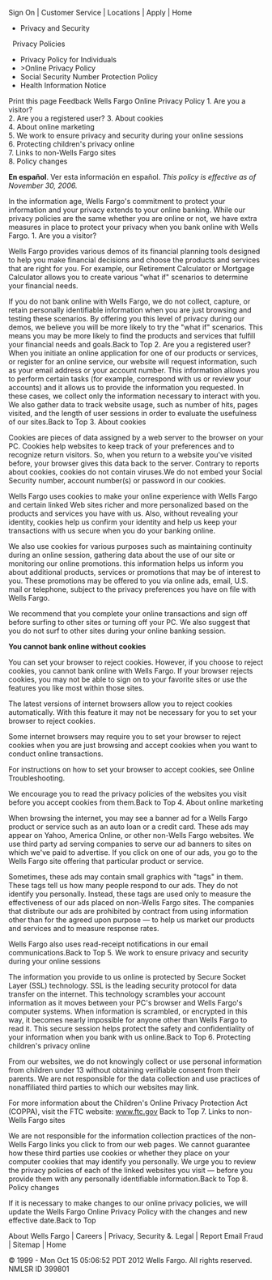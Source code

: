 Sign On | Customer Service | Locations | Apply | Home

*   Privacy and Security

  Privacy Policies

*   Privacy Policy for Individuals
*   \>Online Privacy Policy
*   Social Security Number Protection Policy
*   Health Information Notice

Print this page Feedback Wells Fargo Online Privacy Policy 1. Are you a visitor?  
2. Are you a registered user? 3. About cookies  
4. About online marketing  
5. We work to ensure privacy and security during your online sessions  
6. Protecting children's privacy online  
7. Links to non-Wells Fargo sites  
8. Policy changes  
  
**En español**. Ver esta información en español. _This policy is effective as of November 30, 2006._  
  
In the information age, Wells Fargo's commitment to protect your information and your privacy extends to your online banking. While our privacy policies are the same whether you are online or not, we have extra measures in place to protect your privacy when you bank online with Wells Fargo. 1. Are you a visitor?  
  
Wells Fargo provides various demos of its financial planning tools designed to help you make financial decisions and choose the products and services that are right for you. For example, our Retirement Calculator or Mortgage Calculator allows you to create various "what if" scenarios to determine your financial needs.  
  
If you do not bank online with Wells Fargo, we do not collect, capture, or retain personally identifiable information when you are just browsing and testing these scenarios. By offering you this level of privacy during our demos, we believe you will be more likely to try the "what if" scenarios. This means you may be more likely to find the products and services that fulfill your financial needs and goals.Back to Top 2. Are you a registered user?  
When you initiate an online application for one of our products or services, or register for an online service, our website will request information, such as your email address or your account number. This information allows you to perform certain tasks (for example, correspond with us or review your accounts) and it allows us to provide the information you requested. In these cases, we collect only the information necessary to interact with you. We also gather data to track website usage, such as number of hits, pages visited, and the length of user sessions in order to evaluate the usefulness of our sites.Back to Top 3. About cookies  
  
Cookies are pieces of data assigned by a web server to the browser on your PC. Cookies help websites to keep track of your preferences and to recognize return visitors. So, when you return to a website you've visited before, your browser gives this data back to the server. Contrary to reports about cookies, cookies do not contain viruses.We do not embed your Social Security number, account number(s) or password in our cookies.  
  
Wells Fargo uses cookies to make your online experience with Wells Fargo and certain linked Web sites richer and more personalized based on the products and services you have with us. Also, without revealing your identity, cookies help us confirm your identity and help us keep your transactions with us secure when you do your banking online.  
  
We also use cookies for various purposes such as maintaining continuity during an online session, gathering data about the use of our site or monitoring our online promotions. this information helps us inform you about additional products, services or promotions that may be of interest to you. These promotions may be offered to you via online ads, email, U.S. mail or telephone, subject to the privacy preferences you have on file with Wells Fargo.  
  
We recommend that you complete your online transactions and sign off before surfing to other sites or turning off your PC. We also suggest that you do not surf to other sites during your online banking session.  
  
**You cannot bank online without cookies**  
  
You can set your browser to reject cookies. However, if you choose to reject cookies, you cannot bank online with Wells Fargo. If your browser rejects cookies, you may not be able to sign on to your favorite sites or use the features you like most within those sites.  
  
The latest versions of internet browsers allow you to reject cookies automatically. With this feature it may not be necessary for you to set your browser to reject cookies.  
  
Some internet browsers may require you to set your browser to reject cookies when you are just browsing and accept cookies when you want to conduct online transactions.  
  
For instructions on how to set your browser to accept cookies, see Online Troubleshooting.  
  
We encourage you to read the privacy policies of the websites you visit before you accept cookies from them.Back to Top 4. About online marketing  
  
When browsing the internet, you may see a banner ad for a Wells Fargo product or service such as an auto loan or a credit card. These ads may appear on Yahoo, America Online, or other non-Wells Fargo websites. We use third party ad serving companies to serve our ad banners to sites on which we've paid to advertise. If you click on one of our ads, you go to the Wells Fargo site offering that particular product or service.  
  
Sometimes, these ads may contain small graphics with "tags" in them. These tags tell us how many people respond to our ads. They do not identify you personally. Instead, these tags are used only to measure the effectiveness of our ads placed on non-Wells Fargo sites. The companies that distribute our ads are prohibited by contract from using information other than for the agreed upon purpose — to help us market our products and services and to measure response rates.  
  
Wells Fargo also uses read-receipt notifications in our email communications.Back to Top 5. We work to ensure privacy and security during your online sessions  
  
The information you provide to us online is protected by Secure Socket Layer (SSL) technology. SSL is the leading security protocol for data transfer on the internet. This technology scrambles your account information as it moves between your PC's browser and Wells Fargo's computer systems. When information is scrambled, or encrypted in this way, it becomes nearly impossible for anyone other than Wells Fargo to read it. This secure session helps protect the safety and confidentiality of your information when you bank with us online.Back to Top 6. Protecting children's privacy online  
  
From our websites, we do not knowingly collect or use personal information from children under 13 without obtaining verifiable consent from their parents. We are not responsible for the data collection and use practices of nonaffiliated third parties to which our websites may link.  
  
For more information about the Children's Online Privacy Protection Act (COPPA), visit the FTC website: www.ftc.gov Back to Top 7. Links to non-Wells Fargo sites  
  
We are not responsible for the information collection practices of the non-Wells Fargo links you click to from our web pages. We cannot guarantee how these third parties use cookies or whether they place on your computer cookies that may identify you personally. We urge you to review the privacy policies of each of the linked websites you visit — before you provide them with any personally identifiable information.Back to Top 8. Policy changes  
  
If it is necessary to make changes to our online privacy policies, we will update the Wells Fargo Online Privacy Policy with the changes and new effective date.Back to Top      

About Wells Fargo | Careers | Privacy, Security &. Legal | Report Email Fraud | Sitemap | Home

© 1999 - Mon Oct 15 05:06:52 PDT 2012 Wells Fargo. All rights reserved. NMLSR ID 399801